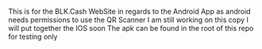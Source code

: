 This is for the BLK.Cash WebSite in regards to the Android App 
as android needs permissions to use the QR Scanner I am still working on this copy 
I will put together the IOS soon 
The apk can be found in the root of this repo for testing only 
